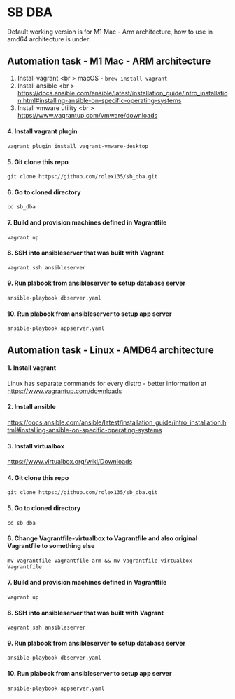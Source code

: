 # SB DBA
Default working version is for M1 Mac - Arm architecture, how to use in amd64 architecture is under.
## Automation task - M1 Mac - ARM architecture

1. Install vagrant <br \>
macOS - ```brew install vagrant```
2. Install ansible  <br \>
https://docs.ansible.com/ansible/latest/installation_guide/intro_installation.html#installing-ansible-on-specific-operating-systems
3. Install vmware utility <br \>
https://www.vagrantup.com/vmware/downloads

#### 4. Install vagrant plugin
```vagrant plugin install vagrant-vmware-desktop```

#### 5. Git clone this repo
```git clone https://github.com/rolex135/sb_dba.git```

#### 6. Go to cloned directory
```cd sb_dba ```

#### 7. Build and provision machines defined in Vagrantfile
```vagrant up```

#### 8. SSH into ansibleserver that was built with Vagrant
```vagrant ssh ansibleserver```

#### 9. Run plabook from ansibleserver to setup database server
```ansible-playbook dbserver.yaml```

#### 10. Run plabook from ansibleserver to setup app server
```ansible-playbook appserver.yaml```


## Automation task - Linux - AMD64 architecture

#### 1. Install vagrant
Linux has separate commands for every distro - better information at https://www.vagrantup.com/downloads

#### 2. Install ansible
https://docs.ansible.com/ansible/latest/installation_guide/intro_installation.html#installing-ansible-on-specific-operating-systems

#### 3. Install virtualbox
https://www.virtualbox.org/wiki/Downloads

#### 4. Git clone this repo
```git clone https://github.com/rolex135/sb_dba.git```

#### 5. Go to cloned directory
```cd sb_dba ```

#### 6. Change Vagrantfile-virtualbox to Vagrantfile and also original Vagrantfile to something else
```mv Vagrantfile Vagrantfile-arm && mv Vagrantfile-virtualbox Vagrantfile```

#### 7. Build and provision machines defined in Vagrantfile
```vagrant up```

#### 8. SSH into ansibleserver that was built with Vagrant
```vagrant ssh ansibleserver```

#### 9. Run plabook from ansibleserver to setup database server
```ansible-playbook dbserver.yaml```

#### 10. Run plabook from ansibleserver to setup app server
```ansible-playbook appserver.yaml```